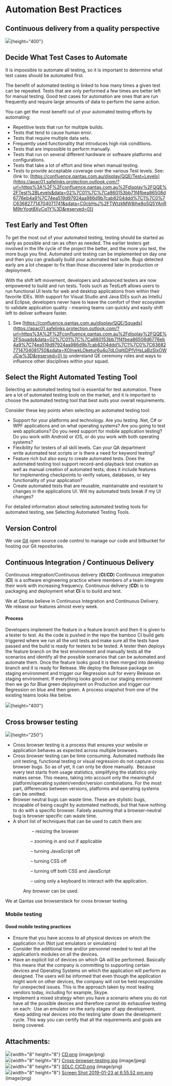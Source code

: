 # Automation Best Practices

## Continuous delivery from a quality perspective 

![](attachments/119669972/119686272.png){height="400"}

## Decide What Test Cases to Automate

It is impossible to automate all testing, so it is important to
determine what test cases should be automated first.

The benefit of automated testing is linked to how many times a given
test can be repeated. Tests that are only performed a few times are
better left for manual testing. Good test cases for automation are ones
that are run frequently and require large amounts of data to perform the
same action.

You can get the most benefit out of your automated testing efforts by
automating:

-   Repetitive tests that run for multiple builds.
-   Tests that tend to cause human error.
-   Tests that require multiple data sets.
-   Frequently used functionality that introduces high risk conditions.
-   Tests that are impossible to perform manually.
-   Tests that run on several different hardware or software platforms
    and configurations.
-   Tests that take a lot of effort and time when manual testing.
-   Tests to provide acceptable coverage over the various Test levels.
    See: {link
    to: [https://confluence.qantas.com.au/display/QQE/Test+Levels](https://apac01.safelinks.protection.outlook.com/?url=https%3A%2F%2Fconfluence.qantas.com.au%2Fdisplay%2FQQE%2FTest%2BLevels&data=02%7C01%7C%7Ca860153bb71f4fbea86508d6776eb4a9%7C74ea519d97924aa986d9b7cab8204ddd%7C1%7C0%7C636827714704071741&sdata=C0cbHsJ%2FTWtzkMW8jhe8o5Q5YAnRM9trYogt8XvCq1Y%3D&reserved=0)}

## Test Early and Test Often

To get the most out of your automated testing, testing should be started
as early as possible and ran as often as needed. The earlier testers get
involved in the life cycle of the project the better, and the more you
test, the more bugs you find. Automated unit testing can be implemented
on day one and then you can gradually build your automated test suite.
Bugs detected early are a lot cheaper to fix than those discovered later
in production or deployment.

With the shift left movement, developers and advanced testers are now
empowered to build and run tests. Tools such as TestLeft allows users to
run functional UI tests for web and desktop applications from within
their favorite IDEs. With support for Visual Studio and Java IDEs such
as IntelliJ and Eclipse, developers never have to leave the comfort of
their ecosystem to validate application quality - meaning teams can
quickly and easily shift left to deliver software faster.

1.  See [https://confluence.qantas.com.au/display/QQE/Squads](https://apac01.safelinks.protection.outlook.com/?url=https%3A%2F%2Fconfluence.qantas.com.au%2Fdisplay%2FQQE%2FSquads&data=02%7C01%7C%7Ca860153bb71f4fbea86508d6776eb4a9%7C74ea519d97924aa986d9b7cab8204ddd%7C1%7C0%7C636827714704081750&sdata=XOlnwkLOketur6u4u7dLOqItiDPfVHsLaBzSlxOWJCw%3D&reserved=0) to
    understand QE ceremony roles and ways to influence other disciplines
    within your squad. 

  

## Select the Right Automated Testing Tool

Selecting an automated testing tool is essential for test automation.
There are a lot of automated testing tools on the market, and it is
important to choose the automated testing tool that best suits your
overall requirements.

Consider these key points when selecting an automated testing tool:

-   Support for your platforms and technology. Are you testing .Net, C\#
    or WPF applications and on what operating systems? Are you going to
    test web applications? Do you need support for mobile application
    testing? Do you work with Android or iOS, or do you work with both
    operating systems?
-   Flexibility for testers of all skill levels. Can your QA department
    write automated test scripts or is there a need for keyword testing?
-   Feature rich but also easy to create automated tests. Does the
    automated testing tool support record-and-playback test creation as
    well as manual creation of automated tests; does it include features
    for implementing checkpoints to verify values, databases, or key
    functionality of your application?
-   Create automated tests that are reusable, maintainable and resistant
    to changes in the applications UI. Will my automated tests break if
    my UI changes?

For detailed information about selecting automated testing tools for
automated testing, see Selecting Automated Testing Tools.

  

## Version Control

We use [Git](https://git-scm.com/) open source code control to manage
our code and bitbucket for hosting our Git repositories.  
  

## Continuous Integration / Continuous Delivery

Continuous integration/Continuous delivery (**CI**/**CD**) Continuous
integration (**CI**) is a software engineering practice where members of
a team integrate their work with increasing frequency. Continuous
delivery (**CD**) is to packaging and deployment what **CI** is to build
and test.

We at Qantas believe in Continuous Integration and Continuous Delivery.
We release our features almost every week. 

#### Process

Developers implement the feature in a feature branch and then it is
given to a tester to test. As the code is pushed in the repo the bamboo
CI build gets triggered where we run all the unit tests and make sure
all the tests have passed and the build is ready for testers to be
tested. A tester then deploys the feature branch on the test environment
and manually tests all the scenarios and identify all the possible
scenarios that can be automated and automate them. Once the feature
looks good it is then merged into develop branch and it is ready for
Release. We deploy the Release package on staging environment and
trigger our Regression suit for every Release on staging environment. If
everything looks good on our staging environment then we go for Blue
green deployment on Production and trigger our Regression on blue and
then green. A process snapshot from one of the existing teams looks like
below.

![](attachments/119669972/119675321.png){height="400"}

## Cross browser testing

![](attachments/119669972/119682705.jpg){height="250"}

-   Cross browser testing is a process that ensures your website or
    application behaves as expected across multiple browsers.
-   Cross browser testing can be time consuming. Automated methods like
    unit testing, functional testing or visual regression do not capture
    cross browser bugs. So as of yet, it can only be done manually. 
    Because every test starts from usage statistics, simplifying the
    statistics only makes sense. This means, taking into account only
    the meaningful platform/operating system/vendor/version
    combinations. For the most part, differences between versions,
    platforms and operating systems can be omitted.
-   Browser neutral bugs can waste time. These are stylistic bugs,
    incapable of being caught by automated methods, but that have
    nothing to do with a specific browser. Falsely assuming that a
    browser-neutral bug is browser specific can waste time.
-   A short list of techniques that can be used to catch them are:

                     – resizing the browser

                    – zooming in and out if applicable

                    – turning JavaScript off

                    – turning CSS off

                    – turning off both CSS and JavaScript

                    – using only a keyboard to interact with the
application.

              Any browser can be used.

We at Qantas use browserstack for cross browser testing.

### Mobile testing

#### Good mobile testing practices

-   Ensure that you have access to all physical devices on which the
    application run (Not just emulators or simulators)
-   Consider the additional time and/or personnel needed to test all the
    application’s modules on all the devices.
-   Have an explicit list of devices on which QA will be performed.
    Basically this means that the company is committing to supporting
    certain devices and Operating Systems on which the application will
    perform as designed. The users will be informed that even though the
    application might work on other devices, the company will not be
    held responsible for unexpected issues. This is the approach taken
    by most leading vendors today, including for example, Skype.
-   Implement a mixed strategy when you have a scenario where you do not
    have all the possible devices and therefore cannot do exhaustive
    testing on each:  Use an emulator on the early stages of app
    development.  Keep adding real devices into the testing later down
    the development cycle. This way you can certify that all the
    requirements and goals are being covered.

  

## Attachments:

![](images/icons/bullet_blue.gif){width="8" height="8"}
[CD.png](attachments/119669972/119675321.png) (image/png)  
![](images/icons/bullet_blue.gif){width="8" height="8"}
[Cross-browser-testing.jpg](attachments/119669972/119682705.jpg)
(image/jpeg)  
![](images/icons/bullet_blue.gif){width="8" height="8"} [SDLC
CICD.png](attachments/119669972/119686270.png) (image/png)  
![](images/icons/bullet_blue.gif){width="8" height="8"} [Screen Shot
2019-01-23 at 6.55.52 pm.png](attachments/119669972/119686272.png)
(image/png)  
